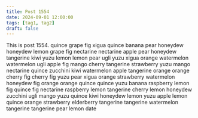 ```yaml
---
title: Post 1554
date: 2024-09-01 12:00:00
tags: [tag1, tag2]
draft: false
---
```

This is post 1554.
quince
grape
fig
xigua
quince
banana
pear
honeydew
honeydew
lemon
grape
fig
nectarine
nectarine
apple
pear
honeydew
tangerine
kiwi
yuzu
lemon
lemon
pear
ugli
yuzu
xigua
orange
watermelon
watermelon
ugli
apple
fig
mango
cherry
tangerine
strawberry
yuzu
mango
nectarine
quince
zucchini
kiwi
watermelon
apple
tangerine
orange
orange
cherry
fig
cherry
fig
yuzu
pear
xigua
orange
strawberry
watermelon
honeydew
fig
orange
orange
quince
quince
yuzu
banana
raspberry
lemon
fig
quince
fig
nectarine
raspberry
lemon
tangerine
cherry
lemon
honeydew
zucchini
ugli
mango
yuzu
quince
kiwi
honeydew
lemon
yuzu
apple
lemon
quince
orange
strawberry
elderberry
tangerine
tangerine
watermelon
tangerine
tangerine
pear
lemon
date
